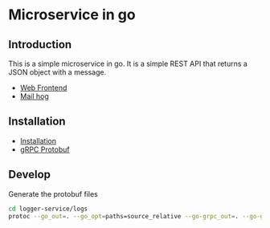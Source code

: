 # Microservice in go

## Introduction

This is a simple microservice in go. It is a simple REST API that returns a JSON object with a message.

- [Web Frontend](http://localhost/)
- [Mail hog](http://localhost:8025/)

## Installation

- [Installation](https://grpc.io/docs/protoc-installation/)
- [gRPC Protobuf](https://github.com/protocolbuffers/protobuf/releases)

## Develop

Generate the protobuf files

```bash
cd logger-service/logs
protoc --go_out=. --go_opt=paths=source_relative --go-grpc_out=. --go-grpc_opt=paths=source_relative logs.proto
```
